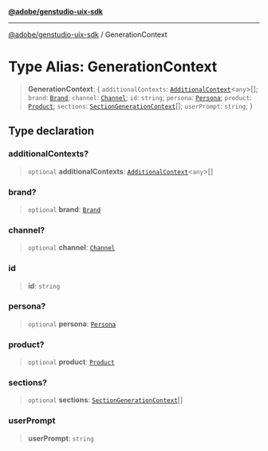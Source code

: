 [**@adobe/genstudio-uix-sdk**](../README.md)

***

[@adobe/genstudio-uix-sdk](../globals.md) / GenerationContext

# Type Alias: GenerationContext

> **GenerationContext**: \{ `additionalContexts`: [`AdditionalContext`](AdditionalContext.md)\<`any`\>[]; `brand`: [`Brand`](Brand.md); `channel`: [`Channel`](Channel.md); `id`: `string`; `persona`: [`Persona`](Persona.md); `product`: [`Product`](Product.md); `sections`: [`SectionGenerationContext`](SectionGenerationContext.md)[]; `userPrompt`: `string`; \}

## Type declaration

### additionalContexts?

> `optional` **additionalContexts**: [`AdditionalContext`](AdditionalContext.md)\<`any`\>[]

### brand?

> `optional` **brand**: [`Brand`](Brand.md)

### channel?

> `optional` **channel**: [`Channel`](Channel.md)

### id

> **id**: `string`

### persona?

> `optional` **persona**: [`Persona`](Persona.md)

### product?

> `optional` **product**: [`Product`](Product.md)

### sections?

> `optional` **sections**: [`SectionGenerationContext`](SectionGenerationContext.md)[]

### userPrompt

> **userPrompt**: `string`

